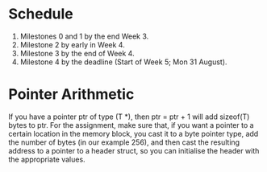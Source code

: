 Schedule
========
1. Milestones 0 and 1 by the end Week 3.
2. Milestone 2 by early in Week 4.
3. Milestone 3 by the end of Week 4.
4. Milestone 4 by the deadline (Start of Week 5; Mon 31 August).

Pointer Arithmetic
==================
If you have a pointer ptr of type (T *), then ptr = ptr + 1 will add sizeof(T) bytes to ptr.
For the assignment, make sure that, if you want a pointer to a certain location in the memory block, you cast it to a byte pointer type, add the number of bytes (in our example 256), and then cast the resulting address to a pointer to a header struct, so you can initialise the header with the appropriate values.
